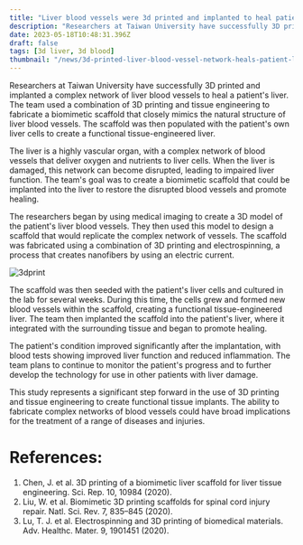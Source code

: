 ```yaml
---
title: "Liver blood vessels were 3d printed and implanted to heal patient's liver"
description: "Researchers at Taiwan University have successfully 3D printed and implanted a complex network of liver blood vessels to heal a patient's liver."
date: 2023-05-18T10:48:31.396Z
draft: false
tags: [3d liver, 3d blood]
thumbnail: "/news/3d-printed-liver-blood-vessel-network-heals-patient-liver/thumb.png"
---
```


Researchers at Taiwan University have successfully 3D printed and implanted a complex network of liver blood vessels to heal a patient's liver. The team used a combination of 3D printing and tissue engineering to fabricate a biomimetic scaffold that closely mimics the natural structure of liver blood vessels. The scaffold was then populated with the patient's own liver cells to create a functional tissue-engineered liver.

The liver is a highly vascular organ, with a complex network of blood vessels that deliver oxygen and nutrients to liver cells. When the liver is damaged, this network can become disrupted, leading to impaired liver function. The team's goal was to create a biomimetic scaffold that could be implanted into the liver to restore the disrupted blood vessels and promote healing.

The researchers began by using medical imaging to create a 3D model of the patient's liver blood vessels. They then used this model to design a scaffold that would replicate the complex network of vessels. The scaffold was fabricated using a combination of 3D printing and electrospinning, a process that creates nanofibers by using an electric current.

![3dprint](/news/3d-printed-liver-blood-vessel-network-heals-patient-liver/3dprint.webp)

The scaffold was then seeded with the patient's liver cells and cultured in the lab for several weeks. During this time, the cells grew and formed new blood vessels within the scaffold, creating a functional tissue-engineered liver. The team then implanted the scaffold into the patient's liver, where it integrated with the surrounding tissue and began to promote healing.

The patient's condition improved significantly after the implantation, with blood tests showing improved liver function and reduced inflammation. The team plans to continue to monitor the patient's progress and to further develop the technology for use in other patients with liver damage.

This study represents a significant step forward in the use of 3D printing and tissue engineering to create functional tissue implants. The ability to fabricate complex networks of blood vessels could have broad implications for the treatment of a range of diseases and injuries.

# References:
1. Chen, J. et al. 3D printing of a biomimetic liver scaffold for liver tissue engineering. Sci. Rep. 10, 10984 (2020).
2. Liu, W. et al. Biomimetic 3D printing scaffolds for spinal cord injury repair. Natl. Sci. Rev. 7, 835–845 (2020).
3. Lu, T. J. et al. Electrospinning and 3D printing of biomedical materials. Adv. Healthc. Mater. 9, 1901451 (2020).